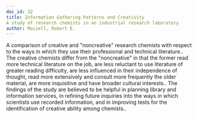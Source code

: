 ```yaml
---
doc_id: 32
title: Information Gathering Patterns and Creativity
A study of research chemists in an industrial research laboratory
author: Maizell, Robert E.
---
```


A comparison of creative and "noncreative" research chemists with 
respect to the ways in which they use their professional and technical 
literature.. The creative chemists differ from the "noncreative" in that the
former read more technical literature on the job, are less reluctant to use 
literature of greater reading difficulty, are less influenced in their 
independence of thought, read more extensively and consult more frequently the
older material, are more inquisitive and have broader cultural interests.. The
findings of the study are believed to be helpful in planning library and 
information services, in refining future inquiries into the ways in which
scientists use recorded information, and in improving tests for the 
identification of creative ability among chemists..